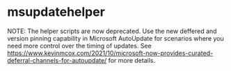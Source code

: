# msupdatehelper

NOTE: The helper scripts are now deprecated. Use the new deffered and version pinning capability in Microsoft AutoUpdate for scenarios where you need more control over the timing of updates. See https://www.kevinmcox.com/2021/10/microsoft-now-provides-curated-deferral-channels-for-autoupdate/ for more details.

